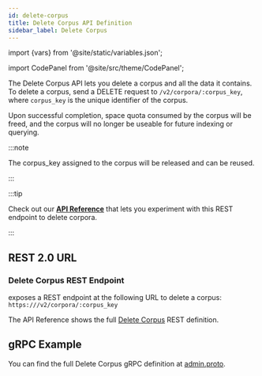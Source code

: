 ```yaml
---
id: delete-corpus
title: Delete Corpus API Definition
sidebar_label: Delete Corpus
---
```


import {vars} from '@site/static/variables.json';

import CodePanel from '@site/src/theme/CodePanel';


The Delete Corpus API lets you delete a corpus and all the data it contains.
To delete a corpus, send a DELETE request to `/v2/corpora/:corpus_key`, where
`corpus_key` is the unique identifier of the corpus.

Upon successful completion, space quota consumed by the corpus will be freed,
and the corpus will no longer be useable for future indexing or querying.

:::note

The corpus_key assigned to the corpus will be released and can be reused.

:::

:::tip

Check out our [**API Reference**](/docs/rest-api/delete-corpus) that lets you experiment with this REST endpoint
to delete corpora.

:::

## REST 2.0 URL

### Delete Corpus REST Endpoint

<Config v="names.product"/> exposes a REST endpoint at the following URL
to delete a corpus:
<code>https://<Config v="domains.rest.admin"/>/v2/corpora/:corpus_key</code>

The API Reference shows the full [Delete Corpus](/docs/rest-api/delete-corpus) REST definition.

## gRPC Example

You can find the full Delete Corpus gRPC definition at [admin.proto](https://github.com/vectara/protos/blob/main/admin.proto).
